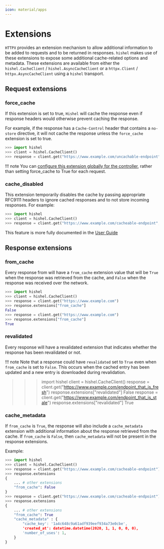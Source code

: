 ```yaml
---
icon: material/apps
---
```


# Extensions

`HTTPX` provides an extension mechanism to allow additional information 
to be added to requests and to be returned in responses. `hishel` makes use
of these extensions to expose some additional cache-related options and metadata.
These extensions are available from either the `hishel.CacheClient` / 
`hishel.AsyncCacheClient` or a `httpx.Client` / `httpx.AsyncCacheClient`
using a `hishel` transport.

## Request extensions

### force_cache

If this extension is set to true, `Hishel` will cache the response even if response headers
would otherwise prevent caching the response.

For example, if the response has a `Cache-Control` header that contains a `no-store` directive, it will not cache the response unless the `force_cache` extension is set to true.

```python
>>> import hishel
>>> client = hishel.CacheClient()
>>> response = client.get("https://www.example.com/uncachable-endpoint", extensions={"force_cache": True})
```

!!! note
    You can [configure this extension globally for the controller](controllers.md#force-caching), rather than setting force_cache to True for each request.

### cache_disabled 

This extension temporarily disables the cache by passing appropriate RFC9111 headers to
ignore cached responses and to not store incoming responses. For example:

```python
>>> import hishel
>>> client = hishel.CacheClient()
>>> response = client.get("https://www.example.com/cacheable-endpoint", extensions={"cache_disabled": True})

```
This feature is more fully documented in the [User Guide](../userguide.md#temporarily-disabling-the-cache)

## Response extensions

### from_cache 

Every response from  will have a `from_cache` extension value that will be `True` when the response was retrieved
from the cache, and `False` when the response was received over the network.

```python
>>> import hishel
>>> client = hishel.CacheClient()
>>> response = client.get("https://www.example.com")
>>> response.extensions["from_cache"]
False
>>> response = client.get("https://www.example.com")
>>> response.extensions["from_cache"]
True
```

### revalidated

Every response will have a revalidated extension that indicates whether the response has been revalidated or not.

!!! note
    Note that a response could have `revalidated` set to `True` even when `from_cache` is set to `False`. This occurs when the cached entry has been updated and a new entry is downloaded during revalidation.

>>> import hishel
>>> client = hishel.CacheClient()
>>> response = client.get("https://www.example.com/endpoint_that_is_fresh")
>>> response.extensions["revalidated"]
False
>>> response = client.get("https://www.example.com/endpoint_that_is_stale")
>>> response.extensions["revalidated"]
True


### cache_metadata

If `from_cache` is `True`, the response will also include a `cache_metadata` extension with additional information about 
the response retrieved from the cache. If `from_cache` is `False`, then `cache_metadata` will not
be present in the response extensions.

Example:

```python
>>> import hishel
>>> client = hishel.CacheClient()
>>> response = client.get("https://www.example.com/cacheable-endpoint")
>>> response.extensions
{
    ... # other extensions
    "from_cache": False
}
>>> response = client.get("https://www.example.com/cacheable-endpoint")
>>> response.extensions
{
    ... # other extensions
    "from_cache": True
    "cache_metadata" : {
        "cache_key': '1a4c648c9a61adf939eef934a73e0cbe',
        'created_at': datetime.datetime(2020, 1, 1, 0, 0, 0),
        'number_of_uses': 1,
    }
}
```

